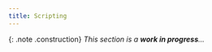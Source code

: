 ```yaml
---
title: Scripting
---
```


{: .note .construction}
_This section is a **work in progress**..._

<div style="min-height: 800px"></div>
